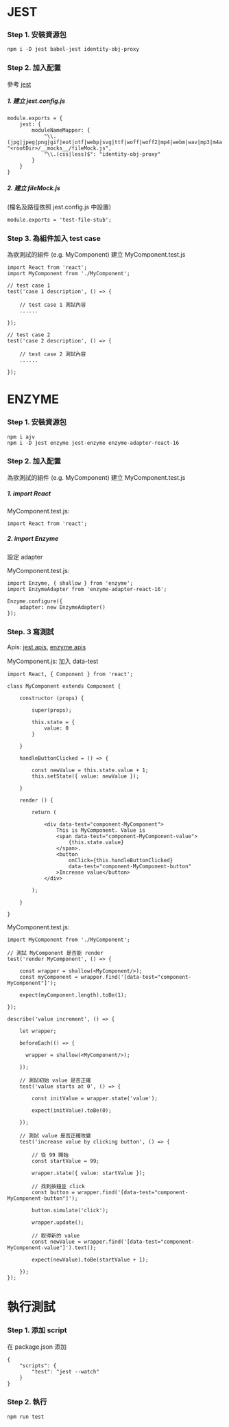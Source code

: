 # JEST

### Step 1. 安裝資源包

```
npm i -D jest babel-jest identity-obj-proxy
```

### Step 2. 加入配置

參考 [jest]

##### 1. 建立 jest.config.js

```
module.exports = {
    jest: {
        moduleNameMapper: {
            "\\.(jpg|jpeg|png|gif|eot|otf|webp|svg|ttf|woff|woff2|mp4|webm|wav|mp3|m4a|aac|oga)$": "<rootDir>/__mocks__/fileMock.js",
            "\\.(css|less)$": "identity-obj-proxy"
        }
    }
}
```

##### 2. 建立 fileMock.js

(檔名及路徑依照 jest.config.js 中設置)

```
module.exports = 'test-file-stub';
```
<!-- #####3. 建立 styleMock.js
(檔名及路徑依照 jest.config.js 中設置)
```
module.exports = {};
``` -->

### Step 3. 為組件加入 test case

為欲測試的組件 (e.g. MyComponent) 建立 MyComponent.test.js

```
import React from 'react';
import MyComponent from './MyComponent';

// test case 1
test('case 1 description', () => {

    // test case 1 測試內容
    ......

});

// test case 2
test('case 2 description', () => {

    // test case 2 測試內容
    ......

});
```

# ENZYME

### Step 1. 安裝資源包

```
npm i ajv
npm i -D jest enzyme jest-enzyme enzyme-adapter-react-16
```

### Step 2. 加入配置

為欲測試的組件 (e.g. MyComponent) 建立 MyComponent.test.js

##### 1. import React

MyComponent.test.js:

```
import React from 'react';
```

##### 2. import Enzyme

設定 adapter

MyComponent.test.js:

```
import Enzyme, { shallow } from 'enzyme';
import EnzymeAdapter from 'enzyme-adapter-react-16';

Enzyme.configure({
    adapter: new EnzymeAdapter()
});
```

### Step. 3 寫測試

Apis: [jest apis], [enzyme apis]

MyComponent.js: 加入 data-test

```
import React, { Component } from 'react';

class MyComponent extends Component {

    constructor (props) {

        super(props);

        this.state = {
            value: 0
        }

    }

    handleButtonClicked = () => {

        const newValue = this.state.value + 1;
        this.setState({ value: newValue });

    }

    render () {

        return (

            <div data-test="component-MyComponent">
                This is MyComponent. Value is 
                <span data-test="component-MyComponent-value">
                    {this.state.value}
                </span>.
                <button
                    onClick={this.handleButtonClicked}
                    data-test="component-MyComponent-button"
                >Increase value</button>
            </div>

        );

    }

}

```

MyComponent.test.js:

```
import MyComponent from './MyComponent';

// 測試 MyComponent 是否能 render
test('render MyComponent', () => {

    const wrapper = shallow(<MyComponent/>);
    const myComponent = wrapper.find('[data-test="component-MyComponent"]');

    expect(myComponent.length).toBe(1);

});

describe('value increment', () => {

    let wrapper;

    beforeEach(() => {
        
      wrapper = shallow(<MyComponent/>);

    });

    // 測試初始 value 是否正確
    test('value starts at 0', () => {

        const initValue = wrapper.state('value');

        expect(initValue).toBe(0);

    });

    // 測試 value 是否正確改變
    test('increase value by clicking button', () => {

        // 從 99 開始
        const startValue = 99;
        
        wrapper.state({ value: startValue });

        // 找到按鈕並 click
        const button = wrapper.find('[data-test="component-MyComponent-button"]');

        button.simulate('click');

        wrapper.update();

        // 取得新的 value
        const newValue = wrapper.find('[data-test="component-MyComponent-value"]').text();

        expect(newValue).toBe(startValue + 1);

    });
});
```

# 執行測試

### Step 1. 添加 script

在 package.json 添加

```
{
    "scripts": {
        "test": "jest --watch"
    }
}
```

### Step 2. 執行

```
npm run test
```

[jest]:https://jestjs.io/docs/zh-Hans/webpack
[jest apis]:https://jestjs.io/docs/zh-Hans/api#api
[enzyme apis]:https://airbnb.io/enzyme/docs/api/shallow.html